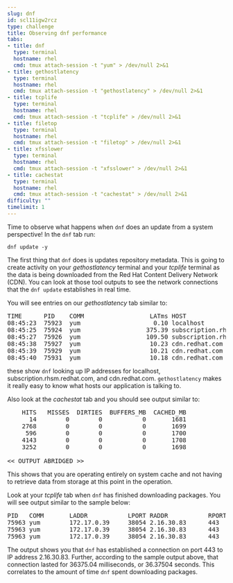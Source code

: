 ```yaml
---
slug: dnf
id: scl11igw2rcz
type: challenge
title: Observing dnf performance
tabs:
- title: dnf
  type: terminal
  hostname: rhel
  cmd: tmux attach-session -t "yum" > /dev/null 2>&1
- title: gethostlatency
  type: terminal
  hostname: rhel
  cmd: tmux attach-session -t "gethostlatency" > /dev/null 2>&1
- title: tcplife
  type: terminal
  hostname: rhel
  cmd: tmux attach-session -t "tcplife" > /dev/null 2>&1
- title: filetop
  type: terminal
  hostname: rhel
  cmd: tmux attach-session -t "filetop" > /dev/null 2>&1
- title: xfsslower
  type: terminal
  hostname: rhel
  cmd: tmux attach-session -t "xfsslower" > /dev/null 2>&1
- title: cachestat
  type: terminal
  hostname: rhel
  cmd: tmux attach-session -t "cachestat" > /dev/null 2>&1
difficulty: ""
timelimit: 1
---
```

Time to observe what happens when `dnf` does an update from a system perspective! In the `dnf` tab run:

```bash,run
dnf update -y
```

The first thing that `dnf` does is updates repository metadata. This is going to create activity on your *gethostlatency* terminal and your *tcplife* terminal as the data is being downloaded from the Red Hat Content Delivery Network (CDN). You can look at those tool outputs to see the network connections that the `dnf update` establishes in real time.

You will see entries on our *gethostlatency* tab similar to:

<pre class="file">
TIME      PID    COMM                  LATms HOST
08:45:23  75923  yum                    0.10 localhost
08:45:25  75924  yum                  375.39 subscription.rhsm.redhat.com
08:45:27  75926  yum                  109.50 subscription.rhsm.redhat.com
08:45:38  75927  yum                   10.23 cdn.redhat.com
08:45:39  75929  yum                   10.21 cdn.redhat.com
08:45:40  75931  yum                   10.18 cdn.redhat.com
</pre>

these show `dnf` looking up IP addresses for localhost, subscription.rhsm.redhat.com, and cdn.redhat.com. `gethostlatency` makes it really easy to know what hosts our application is talking to.

Also look at the *cachestat* tab and you should see output similar to:

<pre class="file">
    HITS   MISSES  DIRTIES  BUFFERS_MB  CACHED_MB
      14        0        0           0       1681
    2768        0        0           0       1699
     596        0        0           0       1700
    4143        0        0           0       1708
    3252        0        0           0       1698

<< OUTPUT ABRIDGED >>
</pre>

This shows that you are operating entirely on system cache and not having to retrieve data from storage at this point in the operation.

Look at your *tcplife* tab when `dnf` has finished downloading packages.  You will see output similar to the sample below:

<pre class="file">
PID   COMM       LADDR           LPORT RADDR           RPORT TX_KB RX_KB MS
75963 yum        172.17.0.39     38054 2.16.30.83      443      23 138393 36375.04
75963 yum        172.17.0.39     38054 2.16.30.83      443      24 163378 36374.62
75963 yum        172.17.0.39     38054 2.16.30.83      443      22 163223 36374.69
</pre>

The output shows you that `dnf` has established a connection on port 443 to IP address 2.16.30.83. Further, according to the sample output above, that connection lasted for 36375.04 milliseconds, or 36.37504 seconds. This correlates to the amount of time `dnf` spent downloading packages.

